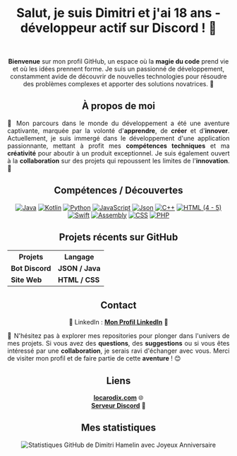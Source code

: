 <h1 align="center"><strong>Salut, je suis Dimitri et j'ai 18 ans - développeur actif sur Discord ! 🚀</strong></h1>
<br>
<p align="center"><strong>Bienvenue</strong> sur mon profil GitHub, un espace où la <strong>magie du code</strong> prend vie et où les idées prennent forme. Je suis un passionné de développement, constamment avide de découvrir de nouvelles technologies pour résoudre des problèmes complexes et apporter des solutions novatrices. 🌟</p>

<h2 align="center"><strong>À propos de moi</strong></h2>

<p style="text-align: justify;">🔰 Mon parcours dans le monde du développement a été une aventure captivante, marquée par la volonté d'<strong>apprendre</strong>, de <strong>créer</strong> et d'<strong>innover</strong>. Actuellement, je suis immergé dans le développement d'une application passionnante, mettant à profit mes <strong>compétences techniques</strong> et ma <strong>créativité</strong> pour aboutir à un produit exceptionnel. Je suis également ouvert à la <strong>collaboration</strong> sur des projets qui repoussent les limites de l'<strong>innovation</strong>. 🚀</p>

<h2 align="center"><strong>Compétences / Découvertes</strong></h2>

<div align="center"">
    <a href="https://www.java.com"><img src="https://img.shields.io/badge/Java-%23FF5733" alt="Java"></a>
    <a href="https://kotlinlang.org"><img src="https://img.shields.io/badge/Kotlin-%23FFA233" alt="Kotlin"></a>
    <a href="https://www.python.org"><img src="https://img.shields.io/badge/Python-%2329BF12" alt="Python"></a>
    <a href="https://developer.mozilla.org/en-US/docs/Web/JavaScript"><img src="https://img.shields.io/badge/JavaScript-%23448AFF" alt="JavaScript"></a>
    <a href="https://www.json.org/json-en.html"><img src="https://img.shields.io/badge/Json-%19933134" alt="Json"></a>
    <a href="https://www.cplusplus.com"><img src="https://img.shields.io/badge/C++-%23FF3434" alt="C++"></a>
    <a href="https://developer.mozilla.org/en-US/docs/Web/HTML"><img src="https://img.shields.io/badge/HTML (4 - 5)-%23FF5733" alt="HTML (4 - 5)"></a>
    <a href="https://swift.org"><img src="https://img.shields.io/badge/Swift-%23FF7F45" alt="Swift"></a>
    <a href="https://www.asc.asn.au/wp-content/uploads/2015/09/assembly.gif"><img src="https://img.shields.io/badge/Assembly-%238A2BE2" alt="Assembly"></a>
    <a href="https://developer.mozilla.org/en-US/docs/Web/CSS"><img src="https://img.shields.io/badge/CSS-%231572B6" alt="CSS"></a>
    <a href="https://www.php.net"><img src="https://img.shields.io/badge/PHP-%23777BB4" alt="PHP"></a>
</div>

<h2 align="center"><strong>Projets récents sur GitHub</strong></h2>

<div align="center">
    <table>
        <tr>
            <th><strong>Projets</strong></th>
            <th><strong>Langage</strong></th>
        </tr>
        <tr>
            <td><strong>Bot Discord</strong></td>
            <td><strong>JSON / Java</strong></td>
        </tr>
        <tr>
            <td><strong>Site Web</strong></td>
            <td><strong>HTML / CSS</strong></td>
        </tr>
        <!-- Ajoutez d'autres projets et durées ici -->
    </table>
</div>

<h2 align="center"><strong>Contact</strong></h2>

<p align="center">
    💼 LinkedIn : <a target="_blank" href="https://fr.linkedin.com/in/dimitri-hamelin-15b854256?original_referer=https%3A%2F%2Fwww.google.com%2F"><strong>Mon Profil LinkedIn</strong></a> 📧
</p>

<p style="text-align: justify;">🔰 N'hésitez pas à explorer mes repositories pour plonger dans l'univers de mes projets. Si vous avez des <strong>questions</strong>, des <strong>suggestions</strong> ou si vous êtes intéressé par une <strong>collaboration</strong>, je serais ravi d'échanger avec vous. Merci de visiter mon profil et de faire partie de cette <strong>aventure</strong> ! 😊</p>

<h2 align="center"><strong>Liens</strong></h2>

<p align="center">
    <a href="https://locarodix.com" target="_blank"><strong>locarodix.com</strong></a> 🌐 <br>
    <a href="https://discord.gg/penncVytFW" target="_blank"><strong>Serveur Discord</strong></a> 🎉
</p>
</div>

<h2 align="center"><strong>Mes statistiques</strong></h2>

<p align="center">
  <img src="https://github-readme-stats.vercel.app/api?username=dimitrihamelin&hide=contribs,prs&custom_title=GitHub%20Dimitri&show_icons=true&theme=radical" alt="Statistiques GitHub de Dimitri Hamelin avec Joyeux Anniversaire">
</p>



